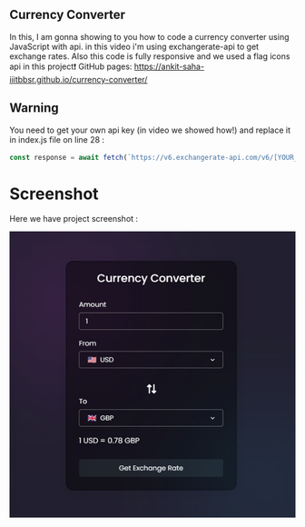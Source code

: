 ## Currency Converter
In this, I am gonna showing to you how to code a currency converter using JavaScript with api. in this video i'm using exchangerate-api to get exchange rates. Also this code is fully responsive and we used a flag icons api in this project❗️
GitHub pages: https://ankit-saha-iiitbbsr.github.io/currency-converter/

## Warning
You need to get your own api key (in video we showed how!) and replace it in index.js file on line 28 :

```javascript
const response = await fetch(`https://v6.exchangerate-api.com/v6/[YOUR_KEY]]/latest/${fromCur.value}`);
```



# Screenshot
Here we have project screenshot :

![screenshot](screenshot.jpg)
